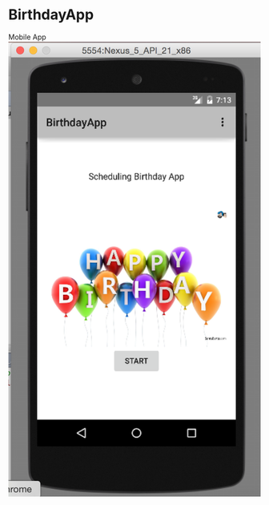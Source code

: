 # BirthdayApp
Mobile App
![ScreenShot](https://github.com/Satyajith/BirthdayApp/blob/master/ScreenShots/Screen%20Shot%202015-03-03%20at%2019.13.38.png)
